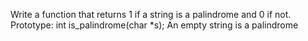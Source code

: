 Write a function that returns 1 if a string is a palindrome and 0 if not.
Prototype: int is_palindrome(char *s);
An empty string is a palindrome
